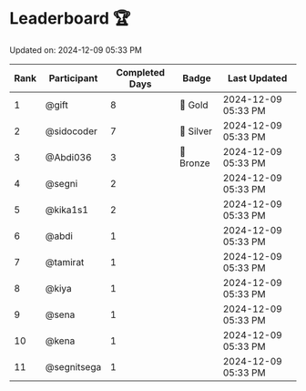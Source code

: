 # Leaderboard 🏆

Updated on: 2024-12-09 05:33 PM

| Rank | Participant       | Completed Days | Badge      | Last Updated         |
|------|-------------------|----------------|------------|----------------------|
| 1    | @gift             | 8              | 🏅 Gold     | 2024-12-09 05:33 PM |
| 2    | @sidocoder        | 7              | 🥈 Silver   | 2024-12-09 05:33 PM |
| 3    | @Abdi036          | 3              | 🥉 Bronze   | 2024-12-09 05:33 PM |
| 4    | @segni            | 2              |            | 2024-12-09 05:33 PM |
| 5    | @kika1s1          | 2              |            | 2024-12-09 05:33 PM |
| 6    | @abdi             | 1              |            | 2024-12-09 05:33 PM |
| 7    | @tamirat          | 1              |            | 2024-12-09 05:33 PM |
| 8    | @kiya             | 1              |            | 2024-12-09 05:33 PM |
| 9    | @sena             | 1              |            | 2024-12-09 05:33 PM |
| 10   | @kena             | 1              |            | 2024-12-09 05:33 PM |
| 11   | @segnitsega       | 1              |            | 2024-12-09 05:33 PM |
